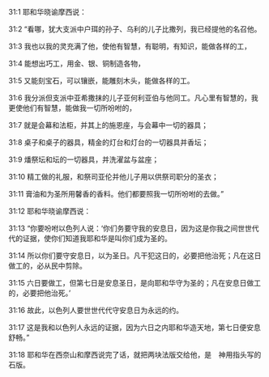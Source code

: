 <a id="1"></a>31:1  耶和华晓谕摩西说：  

<a id="2"></a>31:2  “看哪，犹大支派中户珥的孙子、乌利的儿子比撒列，我已经提他的名召他。  

<a id="3"></a>31:3  我也以我的灵充满了他，使他有智慧，有聪明，有知识，能做各样的工，  

<a id="4"></a>31:4  能想出巧工，用金、银、铜制造各物，  

<a id="5"></a>31:5  又能刻宝石，可以镶嵌，能雕刻木头，能做各样的工。　  

<a id="6"></a>31:6  我分派但支派中亚希撒抹的儿子亚何利亚伯与他同工。凡心里有智慧的，我更使他们有智慧，能做我一切所吩咐的，  

<a id="7"></a>31:7  就是会幕和法柜，并其上的施恩座，与会幕中一切的器具；  

<a id="8"></a>31:8  桌子和桌子的器具，精金的灯台和灯台的一切器具并香坛；  

<a id="9"></a>31:9  燔祭坛和坛的一切器具，并洗濯盆与盆座；  

<a id="10"></a>31:10  精工做的礼服，和祭司亚伦并他儿子用以供祭司职分的圣衣；  

<a id="11"></a>31:11  膏油和为圣所用馨香的香料。他们都要照我一切所吩咐的去做。”  

<a id="12"></a>31:12  耶和华晓谕摩西说：  

<a id="13"></a>31:13  “你要吩咐以色列人说：‘你们务要守我的安息日，因为这是你我之间世世代代的证据，使你们知道我耶和华是叫你们成为圣的。  

<a id="14"></a>31:14  所以你们要守安息日，以为圣日。凡干犯这日的，必要把他治死；凡在这日做工的，必从民中剪除。  

<a id="15"></a>31:15  六日要做工，但第七日是安息圣日，是向耶和华守为圣的；凡在安息日做工的，必要把他治死。’  

<a id="16"></a>31:16  故此，以色列人要世世代代守安息日为永远的约。  

<a id="17"></a>31:17  这是我和以色列人永远的证据，因为六日之内耶和华造天地，第七日便安息舒畅。”  

<a id="18"></a>31:18  耶和华在西奈山和摩西说完了话，就把两块法版交给他，是　神用指头写的石版。  
